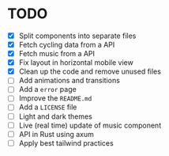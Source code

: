 # TODO

- [x] Split components into separate files
- [x] Fetch cycling data from a API
- [x] Fetch music from a API
- [x] Fix layout in horizontal mobile view
- [x] Clean up the code and remove unused files
- [ ] Add animations and transitions
- [ ] Add a `error` page
- [ ] Improve the `README.md`
- [ ] Add a `LICENSE` file
- [ ] Light and dark themes
- [ ] Live (real time) update of music component
- [ ] API in Rust using axum
- [ ] Apply best tailwind practices
